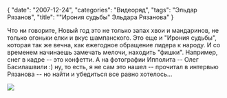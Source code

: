 {
   "date": "2007-12-24",
   "categories": "Видеоряд",
   "tags": "Эльдар Рязанов",
   "title": "\"Ирония судьбы\" Эльдара Рязанова"
}

Что ни говорите, Новый год это не только запах хвои и мандаринов, не только огоньки елки и вкус шампанского. Это еще и "Ирония судьбы", которая так же вечна, как ежегодное обращение лидера к народу. И со временем начинаешь замечать мелочи, находить "фишки". Например, снег в кадре -- это конфетти. А на фотографии Ипполита -- Олег Басилашвили :) ну, то есть, я не сам это нашел -- прочитал в интервью Рязанова -- но найти и убедиться все равно хотелось...

![](../images/irony.jpg)
